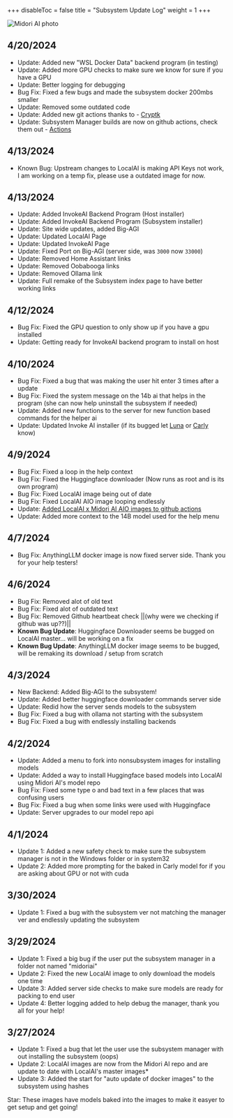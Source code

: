 +++
disableToc = false
title = "Subsystem Update Log"
weight = 1
+++

![Midori AI photo](https://tea-cup.midori-ai.xyz/download/logosubsystem.png)

## 4/20/2024
- Update: Added new "WSL Docker Data" backend program (in testing)
- Update: Added more GPU checks to make sure we know for sure if you have a GPU
- Update: Better logging for debugging
- Bug Fix: Fixed a few bugs and made the subsystem docker 200mbs smaller
- Update: Removed some outdated code
- Update: Added new git actions thanks to - [Cryptk](https://github.com/cryptk)
- Update: Subsystem Manager builds are now on github actions, check them out - [Actions](https://github.com/lunamidori5/Midori-AI/actions)

## 4/13/2024
- Known Bug: Upstream changes to LocalAI is making API Keys not work, I am working on a temp fix, please use a outdated image for now.

## 4/13/2024
- Update: Added InvokeAI Backend Program (Host installer)
- Update: Added InvokeAI Backend Program (Subsystem installer)
- Update: Site wide updates, added Big-AGI
- Update: Updated LocalAI Page
- Update: Updated InvokeAI Page
- Update: Fixed Port on Big-AGI (server side, was `3000` now `33000`)
- Update: Removed Home Assistant links
- Update: Removed Oobabooga links
- Update: Removed Ollama link
- Update: Full remake of the Subsystem index page to have better working links

## 4/12/2024
- Bug Fix: Fixed the GPU question to only show up if you have a gpu installed
- Update: Getting ready for InvokeAI backend program to install on host

## 4/10/2024
- Bug Fix: Fixed a bug that was making the user hit enter 3 times after a update
- Bug Fix: Fixed the system message on the 14b ai that helps in the program (she can now help uninstall the subsystem if needed)
- Update: Added new functions to the server for new function based commands for the helper ai
- Update: Updated Invoke AI installer (if its bugged let [Luna](https://io.midori-ai.xyz/about-us/about-luna/) or [Carly](https://io.midori-ai.xyz/about-us/carly-api/) know)

## 4/9/2024
- Bug Fix: Fixed a loop in the help context
- Bug Fix: Fixed the Huggingface downloader (Now runs as root and is its own program)
- Bug Fix: Fixed LocalAI image being out of date
- Bug Fix: Fixed LocalAI AIO image looping endlessly
- Update: [Added LocalAI x Midori AI AIO images to github actions](https://github.com/lunamidori5/Midori-AI/actions/workflows/Make_Subsystem_Dockers.yml)
- Update: Added more context to the 14B model used for the help menu

## 4/7/2024
- Bug Fix: AnythingLLM docker image is now fixed server side. Thank you for your help testers!

## 4/6/2024
- Bug Fix: Removed alot of old text
- Bug Fix: Fixed alot of outdated text
- Bug Fix: Removed Github heartbeat check ||(why were we checking if github was up??)||
- **Known Bug Update**: Huggingface Downloader seems be bugged on LocalAI master... will be working on a fix
- **Known Bug Update**: AnythingLLM docker image seems to be bugged, will be remaking its download / setup from scratch

## 4/3/2024
- New Backend: Added Big-AGI to the subsystem! 
- Update: Added better huggingface downloader commands server side
- Update: Redid how the server sends models to the subsystem
- Bug Fix: Fixed a bug with ollama not starting with the subsystem
- Bug Fix: Fixed a bug with endlessly installing backends 

## 4/2/2024
- Update: Added a menu to fork into nonsubsystem images for installing models
- Update: Added a way to install Huggingface based models into LocalAI using Midori AI's model repo
- Bug Fix: Fixed some type o and bad text in a few places that was confusing users
- Bug Fix: Fixed a bug when some links were used with Huggingface 
- Update: Server upgrades to our model repo api

## 4/1/2024
- Update 1: Added a new safety check to make sure the subsystem manager is not in the Windows folder or in system32
- Update 2: Added more prompting for the baked in Carly model for if you are asking about GPU or not with cuda

## 3/30/2024
- Update 1: Fixed a bug with the subsystem ver not matching the manager ver and endlessly updating the subsystem

## 3/29/2024
- Update 1: Fixed a big bug if the user put the subsystem manager in a folder not named "midoriai"
- Update 2: Fixed the new LocalAI image to only download the models one time
- Update 3: Added server side checks to make sure models are ready for packing to end user
- Update 4: Better logging added to help debug the manager, thank you all for your help!

## 3/27/2024

- Update 1: Fixed a bug that let the user use the subsystem manager with out installing the subsystem (oops)
- Update 2: LocalAI images are now from the Midori AI repo and are update to date with LocalAI's master images*
- Update 3: Added the start for "auto update of docker images" to the subsystem using hashes

Star: These images have models baked into the images to make it easyer to get setup and get going!